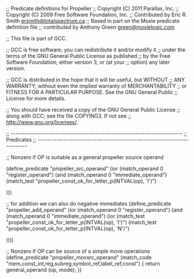 ;; Predicate definitions for Propeller
;; Copyright (C) 2011 Parallax, Inc.
;; Copyright (C) 2009 Free Software Foundation, Inc.
;; Contributed by Eric R. Smith <ersmith@totalspectrum.ca>
;; Based in part on the Moxie predicate definition file
;; contributed by Anthony Green <green@moxielogic.com>

;; This file is part of GCC.

;; GCC is free software; you can redistribute it and/or modify it
;; under the terms of the GNU General Public License as published
;; by the Free Software Foundation; either version 3, or (at your
;; option) any later version.

;; GCC is distributed in the hope that it will be useful, but WITHOUT
;; ANY WARRANTY; without even the implied warranty of MERCHANTABILITY
;; or FITNESS FOR A PARTICULAR PURPOSE.  See the GNU General Public
;; License for more details.

;; You should have received a copy of the GNU General Public License
;; along with GCC; see the file COPYING3.  If not see
;; <http://www.gnu.org/licenses/>.

;; -------------------------------------------------------------------------
;; Predicates
;; -------------------------------------------------------------------------

;; Nonzero if OP is suitable as a general propeller source operand

(define_predicate "propeller_src_operand"
  (ior (match_operand 0 "register_operand")
       (and (match_operand 0 "immediate_operand")
            (match_test "propeller_const_ok_for_letter_p(INTVAL(op), 'I')")

)))

;; for addition we can also do negative immediates
(define_predicate "propeller_add_operand"
  (ior (match_operand 0 "register_operand")
       (and (match_operand 0 "immediate_operand")
            (ior
	        (match_test "propeller_const_ok_for_letter_p(INTVAL(op), 'I')")
	        (match_test "propeller_const_ok_for_letter_p(INTVAL(op), 'N')")

))))

;; Nonzero if OP can be source of a simple move operations
(define_predicate "propeller_movsrc_operand"
  (match_code "mem,const_int,reg,subreg,symbol_ref,label_ref,const")
{
  return general_operand (op, mode);
})
